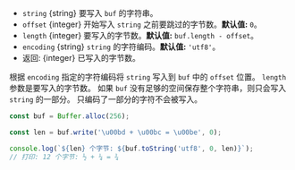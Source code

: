 <!-- YAML
added: v0.1.90
-->

* `string` {string} 要写入 `buf` 的字符串。
* `offset` {integer} 开始写入 `string` 之前要跳过的字节数。**默认值:** `0`。
* `length` {integer} 要写入的字节数。**默认值:** `buf.length - offset`。
* `encoding` {string} `string` 的字符编码。**默认值:** `'utf8'`。
* 返回: {integer} 已写入的字节数。

根据 `encoding` 指定的字符编码将 `string` 写入到 `buf` 中的 `offset` 位置。
`length` 参数是要写入的字节数。 
如果 `buf` 没有足够的空间保存整个字符串，则只会写入 `string` 的一部分。
只编码了一部分的字符不会被写入。

```js
const buf = Buffer.alloc(256);

const len = buf.write('\u00bd + \u00bc = \u00be', 0);

console.log(`${len} 个字节: ${buf.toString('utf8', 0, len)}`);
// 打印: 12 个字节: ½ + ¼ = ¾
```

